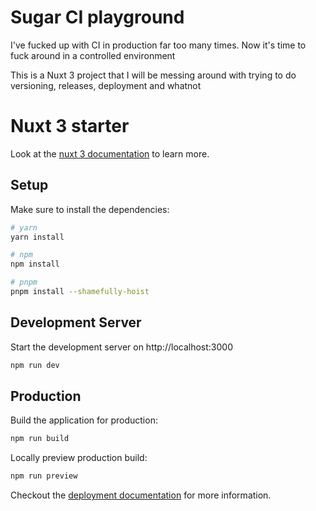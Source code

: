 # Sugar CI playground

I've fucked up with CI in production far too many times. Now it's time to fuck around in a controlled environment

This is a Nuxt 3 project that I will be messing around with trying to do versioning, releases,
deployment and whatnot

# Nuxt 3 starter

Look at the [nuxt 3 documentation](https://v3.nuxtjs.org) to learn more.

## Setup

Make sure to install the dependencies:

```bash
# yarn
yarn install

# npm
npm install

# pnpm
pnpm install --shamefully-hoist
```

## Development Server

Start the development server on http://localhost:3000

```bash
npm run dev
```

## Production

Build the application for production:

```bash
npm run build
```

Locally preview production build:

```bash
npm run preview
```

Checkout the [deployment documentation](https://v3.nuxtjs.org/docs/deployment) for more information.
